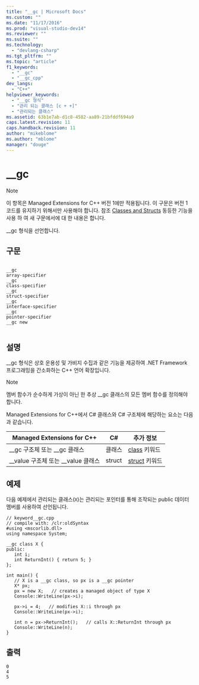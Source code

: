 ```yaml
---
title: "__gc | Microsoft Docs"
ms.custom: ""
ms.date: "11/17/2016"
ms.prod: "visual-studio-dev14"
ms.reviewer: ""
ms.suite: ""
ms.technology: 
  - "devlang-csharp"
ms.tgt_pltfrm: ""
ms.topic: "article"
f1_keywords: 
  - "__gc"
  - "__gc_cpp"
dev_langs: 
  - "C++"
helpviewer_keywords: 
  - "__gc 형식"
  - "관리 되는 클래스 [c + +]"
  - "관리되는 클래스"
ms.assetid: 63b1e7ab-d1c8-4582-aa89-21bfddf694a9
caps.latest.revision: 11
caps.handback.revision: 11
author: "mikeblome"
ms.author: "mblome"
manager: "douge"
---
```

# __gc
> [!NOTE]
>  이 항목은 Managed Extensions for C\+\+ 버전 1에만 적용됩니다. 이 구문은 버전 1 코드를 유지하기 위해서만 사용해야 합니다. 참조 [Classes and Structs](../windows/classes-and-structs-cpp-component-extensions.md) 동등한 기능을 사용 하 여 새 구문에서에 대 한 내용은 합니다.  
  
 \_\_gc 형식을 선언합니다.  
  
## 구문  
  
```  
  
__gc  
array-specifier  
__gc   
class-specifier  
__gc   
struct-specifier  
__gc  
interface-specifier  
__gc  
pointer-specifier  
__gc new  
  
```  
  
## 설명  
 \_\_gc 형식은 상호 운용성 및 가비지 수집과 같은 기능을 제공하여 .NET Framework 프로그래밍을 간소화하는 C\+\+ 언어 확장입니다.  
  
> [!NOTE]
>  멤버 함수가 순수하게 가상이 아닌 한 추상 \_\_gc 클래스의 모든 멤버 함수를 정의해야 합니다.  
  
 Managed Extensions for C\+\+에서 C\# 클래스와 C\# 구조체에 해당하는 요소는 다음과 같습니다.  
  
|Managed Extensions for C\+\+|C\#|추가 정보|  
|----------------------------------|---------|-----------|  
|\_\_gc 구조체 또는 \_\_gc 클래스|클래스|[class](../Topic/class%20\(C%23%20Reference\).md) 키워드|  
|\_\_value 구조체 또는 \_\_value 클래스|struct|[struct](../Topic/struct%20\(C%23%20Reference\).md) 키워드|  
  
## 예제  
 다음 예제에서 관리되는 클래스\(`X`\)는 관리되는 포인터를 통해 조작되는 public 데이터 멤버를 사용하여 선언됩니다.  
  
```  
// keyword__gc.cpp  
// compile with: /clr:oldSyntax  
#using <mscorlib.dll>  
using namespace System;  
  
__gc class X {  
public:  
   int i;  
   int ReturnInt() { return 5; }  
};  
  
int main() {  
   // X is a __gc class, so px is a __gc pointer  
   X* px;  
   px = new X;   // creates a managed object of type X  
   Console::WriteLine(px->i);  
  
   px->i = 4;   // modifies X::i through px  
   Console::WriteLine(px->i);  
  
   int n = px->ReturnInt();   // calls X::ReturnInt through px  
   Console::WriteLine(n);  
}  
```  
  
## 출력  
  
```  
0  
4  
5  
```